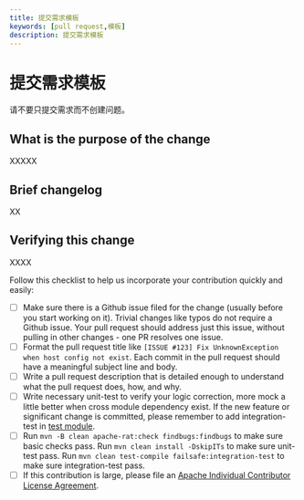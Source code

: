 ```yaml
---
title: 提交需求模板
keywords: [pull request,模板]
description: 提交需求模板
---
```


# 提交需求模板

请不要只提交需求而不创建问题。

## What is the purpose of the change

XXXXX

## Brief changelog

XX

## Verifying this change

XXXX

Follow this checklist to help us incorporate your contribution quickly and easily:

* [ ] Make sure there is a Github issue filed for the change (usually before you start working on it). Trivial changes like typos do not require a Github issue. Your pull request should address just this issue, without pulling in other changes - one PR resolves one issue.
* [ ] Format the pull request title like `[ISSUE #123] Fix UnknownException when host config not exist`. Each commit in the pull request should have a meaningful subject line and body.
* [ ] Write a pull request description that is detailed enough to understand what the pull request does, how, and why.
* [ ] Write necessary unit-test to verify your logic correction, more mock a little better when cross module dependency exist. If the new feature or significant change is committed, please remember to add integration-test in [test module](https://github.com/apache/rocketmq/tree/master/test).
* [ ] Run `mvn -B clean apache-rat:check findbugs:findbugs` to make sure basic checks pass. Run `mvn clean install -DskipITs` to make sure unit-test pass. Run `mvn clean test-compile failsafe:integration-test`  to make sure integration-test pass.
* [ ] If this contribution is large, please file an [Apache Individual Contributor License Agreement](http://www.apache.org/licenses/#clas).